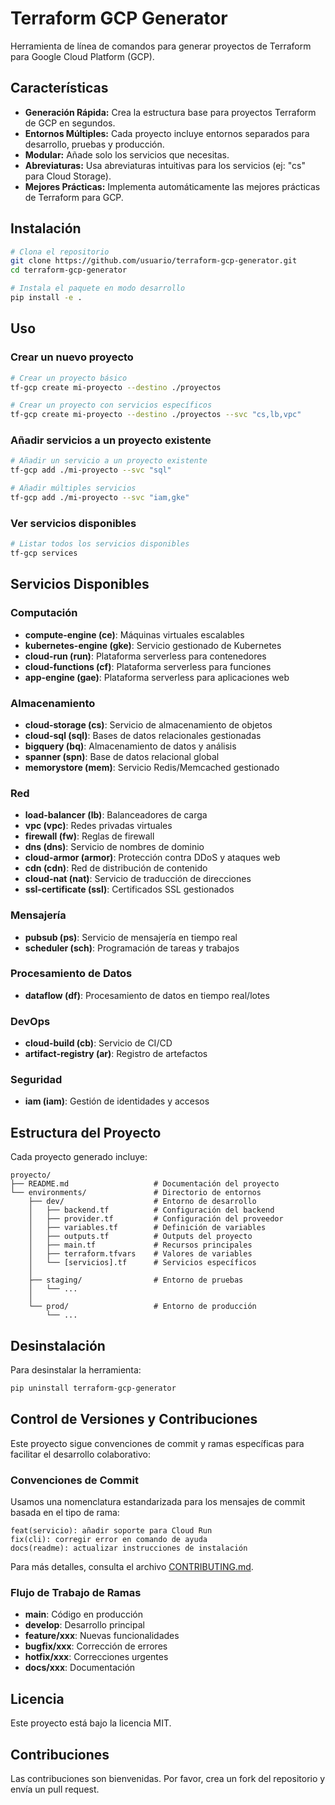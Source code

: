 # Terraform GCP Generator

Herramienta de línea de comandos para generar proyectos de Terraform para Google Cloud Platform (GCP).

## Características

- **Generación Rápida:** Crea la estructura base para proyectos Terraform de GCP en segundos.
- **Entornos Múltiples:** Cada proyecto incluye entornos separados para desarrollo, pruebas y producción.
- **Modular:** Añade solo los servicios que necesitas.
- **Abreviaturas:** Usa abreviaturas intuitivas para los servicios (ej: "cs" para Cloud Storage).
- **Mejores Prácticas:** Implementa automáticamente las mejores prácticas de Terraform para GCP.

## Instalación

```bash
# Clona el repositorio
git clone https://github.com/usuario/terraform-gcp-generator.git
cd terraform-gcp-generator

# Instala el paquete en modo desarrollo
pip install -e .
```

## Uso

### Crear un nuevo proyecto

```bash
# Crear un proyecto básico
tf-gcp create mi-proyecto --destino ./proyectos

# Crear un proyecto con servicios específicos
tf-gcp create mi-proyecto --destino ./proyectos --svc "cs,lb,vpc"
```

### Añadir servicios a un proyecto existente

```bash
# Añadir un servicio a un proyecto existente
tf-gcp add ./mi-proyecto --svc "sql"

# Añadir múltiples servicios
tf-gcp add ./mi-proyecto --svc "iam,gke"
```

### Ver servicios disponibles

```bash
# Listar todos los servicios disponibles
tf-gcp services
```

## Servicios Disponibles

### Computación
- **compute-engine (ce)**: Máquinas virtuales escalables
- **kubernetes-engine (gke)**: Servicio gestionado de Kubernetes
- **cloud-run (run)**: Plataforma serverless para contenedores
- **cloud-functions (cf)**: Plataforma serverless para funciones
- **app-engine (gae)**: Plataforma serverless para aplicaciones web

### Almacenamiento
- **cloud-storage (cs)**: Servicio de almacenamiento de objetos
- **cloud-sql (sql)**: Bases de datos relacionales gestionadas
- **bigquery (bq)**: Almacenamiento de datos y análisis
- **spanner (spn)**: Base de datos relacional global
- **memorystore (mem)**: Servicio Redis/Memcached gestionado

### Red
- **load-balancer (lb)**: Balanceadores de carga
- **vpc (vpc)**: Redes privadas virtuales
- **firewall (fw)**: Reglas de firewall
- **dns (dns)**: Servicio de nombres de dominio
- **cloud-armor (armor)**: Protección contra DDoS y ataques web
- **cdn (cdn)**: Red de distribución de contenido
- **cloud-nat (nat)**: Servicio de traducción de direcciones
- **ssl-certificate (ssl)**: Certificados SSL gestionados

### Mensajería
- **pubsub (ps)**: Servicio de mensajería en tiempo real
- **scheduler (sch)**: Programación de tareas y trabajos

### Procesamiento de Datos
- **dataflow (df)**: Procesamiento de datos en tiempo real/lotes

### DevOps
- **cloud-build (cb)**: Servicio de CI/CD
- **artifact-registry (ar)**: Registro de artefactos

### Seguridad
- **iam (iam)**: Gestión de identidades y accesos

## Estructura del Proyecto

Cada proyecto generado incluye:

```
proyecto/
├── README.md                   # Documentación del proyecto
└── environments/               # Directorio de entornos
    ├── dev/                    # Entorno de desarrollo
    │   ├── backend.tf          # Configuración del backend
    │   ├── provider.tf         # Configuración del proveedor
    │   ├── variables.tf        # Definición de variables
    │   ├── outputs.tf          # Outputs del proyecto
    │   ├── main.tf             # Recursos principales 
    │   ├── terraform.tfvars    # Valores de variables
    │   └── [servicios].tf      # Servicios específicos
    │
    ├── staging/                # Entorno de pruebas
    │   └── ...
    │
    └── prod/                   # Entorno de producción
        └── ...
```

## Desinstalación

Para desinstalar la herramienta:

```bash
pip uninstall terraform-gcp-generator
```

## Control de Versiones y Contribuciones

Este proyecto sigue convenciones de commit y ramas específicas para facilitar el desarrollo colaborativo:

### Convenciones de Commit

Usamos una nomenclatura estandarizada para los mensajes de commit basada en el tipo de rama:

```
feat(servicio): añadir soporte para Cloud Run
fix(cli): corregir error en comando de ayuda
docs(readme): actualizar instrucciones de instalación
```

Para más detalles, consulta el archivo [CONTRIBUTING.md](CONTRIBUTING.md).

### Flujo de Trabajo de Ramas

- **main**: Código en producción
- **develop**: Desarrollo principal
- **feature/xxx**: Nuevas funcionalidades
- **bugfix/xxx**: Corrección de errores
- **hotfix/xxx**: Correcciones urgentes
- **docs/xxx**: Documentación

## Licencia

Este proyecto está bajo la licencia MIT.

## Contribuciones

Las contribuciones son bienvenidas. Por favor, crea un fork del repositorio y envía un pull request. 